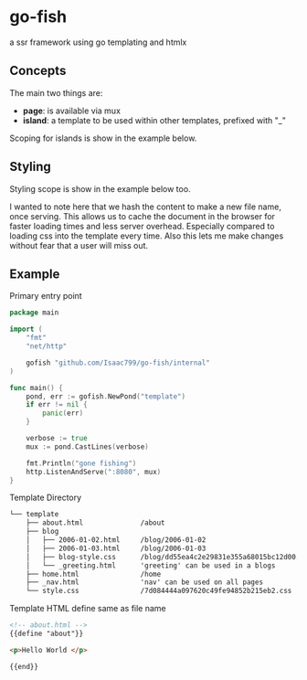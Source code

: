 # go-fish

a ssr framework using go templating and htmlx

## Concepts

The main two things are:

- **page**: is available via mux
- **island**: a template to be used within other templates, prefixed with "_"

Scoping for islands is show in the example below.

## Styling

Styling scope is show in the example below too. 

I wanted to note here that we hash the content to make a new file name, once serving. This allows us to cache the document in the browser for faster loading times and less server overhead. Especially compared to loading css into the template every time. Also this lets me make changes without fear that a user will miss out.

## Example

Primary entry point

```go
package main

import (
	"fmt"
	"net/http"

	gofish "github.com/Isaac799/go-fish/internal"
)

func main() {
	pond, err := gofish.NewPond("template")
	if err != nil {
		panic(err)
	}

	verbose := true
	mux := pond.CastLines(verbose)

	fmt.Println("gone fishing")
	http.ListenAndServe(":8080", mux)
}

```

Template Directory

```txt
└── template
    ├── about.html              /about
    ├── blog
    │   ├── 2006-01-02.html     /blog/2006-01-02
    │   ├── 2006-01-03.html     /blog/2006-01-03
    │   ├── blog-style.css	    /blog/dd55ea4c2e29831e355a68015bc12d00.css
    │   └── _greeting.html      'greeting' can be used in a blogs
    ├── home.html               /home
    ├── _nav.html               'nav' can be used on all pages
    └── style.css               /7d084444a097620c49fe94852b215eb2.css
```

Template HTML define same as file name

```html
<!-- about.html -->
{{define "about"}}

<p>Hello World </p>

{{end}}
```